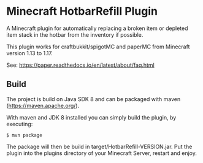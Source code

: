 # Minecraft HotbarRefill Plugin
A Minecraft plugin for automatically replacing a broken item or depleted item stack in the hotbar from the inventory if possible.

This plugin works for craftbukkit/spigotMC and paperMC from Minecraft version 1.13 to 1.17.

See: https://paper.readthedocs.io/en/latest/about/faq.html

## Build
The project is build on Java SDK 8 and can be packaged with maven (https://maven.apache.org/).

With maven and JDK 8 installed you can simply build the plugin, by executing:
```shell
$ mvn package
```

The package will then be build in target/HotbarRefill-VERSION.jar. Put the plugin into the
plugins directory of your Minecraft Server, restart and enjoy.